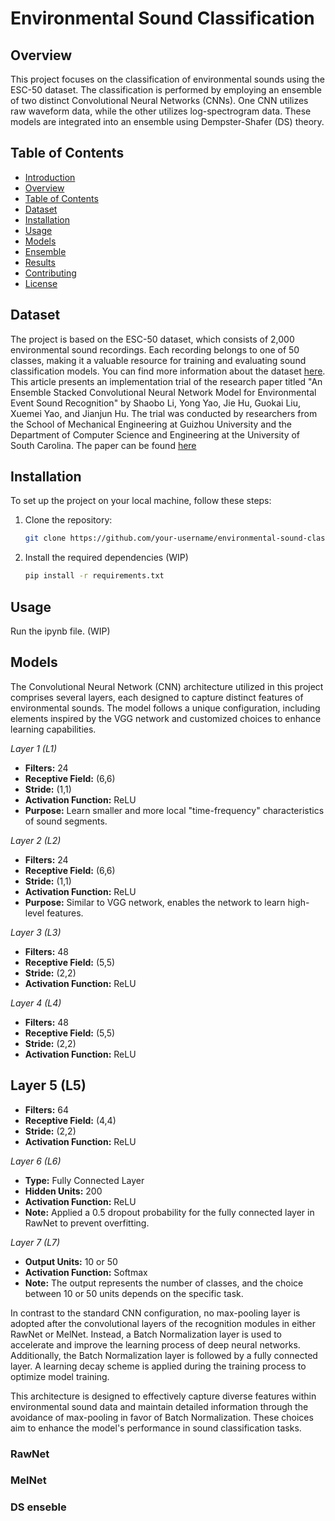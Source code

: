 # Environmental Sound Classification

## Overview

This project focuses on the classification of environmental sounds using the ESC-50 dataset. The classification is performed by employing an ensemble of two distinct Convolutional Neural Networks (CNNs). One CNN utilizes raw waveform data, while the other utilizes log-spectrogram data. These models are integrated into an ensemble using Dempster-Shafer (DS) theory.

## Table of Contents

- [Introduction](#environmental-sound-classification)
- [Overview](#overview)
- [Table of Contents](#table-of-contents)
- [Dataset](#dataset)
- [Installation](#installation)
- [Usage](#usage)
- [Models](#models)
- [Ensemble](#ensemble)
- [Results](#results)
- [Contributing](#contributing)
- [License](#license)

## Dataset

The project is based on the ESC-50 dataset, which consists of 2,000 environmental sound recordings. Each recording belongs to one of 50 classes, making it a valuable resource for training and evaluating sound classification models. You can find more information about the dataset [here](https://github.com/karolpiczak/ESC-50).
This article presents an implementation trial of the research paper titled "An Ensemble Stacked Convolutional Neural Network Model for Environmental Event Sound Recognition" by Shaobo Li, Yong Yao, Jie Hu, Guokai Liu, Xuemei Yao, and Jianjun Hu. The trial was conducted by researchers from the School of Mechanical Engineering at Guizhou University and the Department of Computer Science and Engineering at the University of South Carolina.
The paper can be found [here](https://www.mdpi.com/2076-3417/8/7/1152?type=check_update&version=1)
## Installation

To set up the project on your local machine, follow these steps:

1. Clone the repository:

   ```bash
   git clone https://github.com/your-username/environmental-sound-classification.git

2. Install the required dependencies (WIP)

   ```bash
   pip install -r requirements.txt

## Usage
Run the ipynb file. (WIP)

## Models
The Convolutional Neural Network (CNN) architecture utilized in this project comprises several layers, each designed to capture distinct features of environmental sounds. The model follows a unique configuration, including elements inspired by the VGG network and customized choices to enhance learning capabilities.

_Layer 1 (L1)_

- **Filters:** 24
- **Receptive Field:** (6,6)
- **Stride:** (1,1)
- **Activation Function:** ReLU
- **Purpose:** Learn smaller and more local "time-frequency" characteristics of sound segments.

_Layer 2 (L2)_

- **Filters:** 24
- **Receptive Field:** (6,6)
- **Stride:** (1,1)
- **Activation Function:** ReLU
- **Purpose:** Similar to VGG network, enables the network to learn high-level features.

_Layer 3 (L3)_

- **Filters:** 48
- **Receptive Field:** (5,5)
- **Stride:** (2,2)
- **Activation Function:** ReLU

_Layer 4 (L4)_

- **Filters:** 48
- **Receptive Field:** (5,5)
- **Stride:** (2,2)
- **Activation Function:** ReLU

## Layer 5 (L5)

- **Filters:** 64
- **Receptive Field:** (4,4)
- **Stride:** (2,2)
- **Activation Function:** ReLU

_Layer 6 (L6)_

- **Type:** Fully Connected Layer
- **Hidden Units:** 200
- **Activation Function:** ReLU
- **Note:** Applied a 0.5 dropout probability for the fully connected layer in RawNet to prevent overfitting.

_Layer 7 (L7)_

- **Output Units:** 10 or 50
- **Activation Function:** Softmax
- **Note:** The output represents the number of classes, and the choice between 10 or 50 units depends on the specific task.

In contrast to the standard CNN configuration, no max-pooling layer is adopted after the convolutional layers of the recognition modules in either RawNet or MelNet. Instead, a Batch Normalization layer is used to accelerate and improve the learning process of deep neural networks. Additionally, the Batch Normalization layer is followed by a fully connected layer. A learning decay scheme is applied during the training process to optimize model training.

This architecture is designed to effectively capture diverse features within environmental sound data and maintain detailed information through the avoidance of max-pooling in favor of Batch Normalization. These choices aim to enhance the model's performance in sound classification tasks.

### RawNet
  
  
### MelNet
  

### DS enseble

